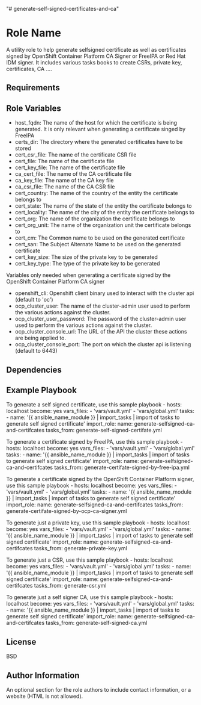 "# generate-self-signed-certificates-and-ca"

Role Name
=========

A utility role to help generate selfsigned certificate as well as certificates signed by OpenShift Container Platform CA Signer or FreeIPA or Red Hat IDM signer. It includes various tasks books to create CSRs, private key, certificates, CA .... 

Requirements
------------


Role Variables
--------------
- host_fqdn: The name of the host for which the certificate is being generated. It is only relevant when generating a certificate singed by FreeIPA
- certs_dir: The directory where the generated certificates have to be stored
- cert_csr_file: The name of the certificate CSR file
- cert_file: The name of the certificate file 
- cert_key_file: The name of the certificate file
- ca_cert_file: The name of the CA certificate file
- ca_key_file: The name of the CA key file
- ca_csr_file: The name of the CA CSR file
- cert_country: The name of the country of the entity the certificate belongs to
- cert_state: The name of the state of the entity the certificate belongs to
- cert_locality: The name of the city of the entity the certificate belongs to
- cert_org: The name of the organization the certificate belongs to 
- cert_org_unit: The name of the organization unit the certificate belongs to
- cert_cm: The Common name to be used on the generated certificate
- cert_san: The Subject Alternate Name to be used on the generated certificate
- cert_key_size: The size of the private key to be generated
- cert_key_type: The type of the private key to be generated 

Variables only needed when generating a certificate signed by the OpenShift Container Platform CA signer
- openshift_cli: Openshift client binary used to interact with the cluster api (default to 'oc')
- ocp_cluster_user: The name of the cluster-admin user used to perform the various actions against the cluster.
- ocp_cluster_user_password: The password of the cluster-admin user used to perform the various actions against the cluster.
- ocp_cluster_console_url: The URL of the API the cluster these actions are being applied to.
- ocp_cluster_console_port: The port on which the cluster api is listening (default to 6443)



Dependencies
------------


Example Playbook
----------------
To generate a self signed certificate, use this sample playbook
    - hosts: localhost
      become: yes
      vars_files:
        - 'vars/vault.yml'
        - 'vars/global.yml'
      tasks:
        - name: '{{ ansible_name_module }} | import_tasks | import of tasks to generate self signed certificate'
      import_role:
        name: generate-selfsigned-ca-and-certifcates
        tasks_from: generate-self-signed-certifate.yml

To generate a certificate signed by FreeIPA, use this sample playbook
    - hosts: localhost
      become: yes
      vars_files:
        - 'vars/vault.yml'
        - 'vars/global.yml'
      tasks:
        - name: '{{ ansible_name_module }} | import_tasks | import of tasks to generate self signed certificate'
      import_role:
        name: generate-selfsigned-ca-and-certifcates
        tasks_from: generate-certifate-signed-by-free-ipa.yml

To generate a certificate signed by the OpenShift Container Platform signer, use this sample playbook
    - hosts: localhost
      become: yes
      vars_files:
        - 'vars/vault.yml'
        - 'vars/global.yml'
      tasks:
        - name: '{{ ansible_name_module }} | import_tasks | import of tasks to generate self signed certificate'
      import_role:
        name: generate-selfsigned-ca-and-certifcates
        tasks_from: generate-certifate-signed-by-ocp-ca-signer.yml

To generate just a private key, use this sample playbook
    - hosts: localhost
      become: yes
      vars_files:
        - 'vars/vault.yml'
        - 'vars/global.yml'
      tasks:
        - name: '{{ ansible_name_module }} | import_tasks | import of tasks to generate self signed certificate'
      import_role:
        name: generate-selfsigned-ca-and-certifcates
        tasks_from: generate-private-key.yml

To generate just a CSR, use this sample playbook
    - hosts: localhost
      become: yes
      vars_files:
        - 'vars/vault.yml'
        - 'vars/global.yml'
      tasks:
        - name: '{{ ansible_name_module }} | import_tasks | import of tasks to generate self signed certificate'
      import_role:
        name: generate-selfsigned-ca-and-certifcates
        tasks_from: generate-csr.yml

To generate just a self signer CA, use this sample playbook
    - hosts: localhost
      become: yes
      vars_files:
        - 'vars/vault.yml'
        - 'vars/global.yml'
      tasks:
        - name: '{{ ansible_name_module }} | import_tasks | import of tasks to generate self signed certificate'
      import_role:
        name: generate-selfsigned-ca-and-certifcates
        tasks_from: generate-self-signed-ca.yml


License
-------

BSD

Author Information
------------------

An optional section for the role authors to include contact information, or a website (HTML is not allowed).

